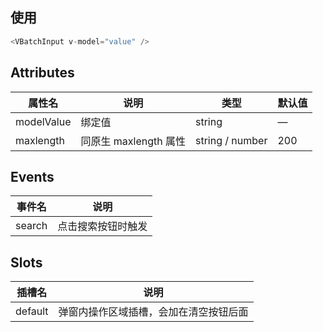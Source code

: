 ## 使用

```js
<VBatchInput v-model="value" />
```

## Attributes

| 属性名 | 说明                       | 类型   | 默认值 |
| ------ | -------------------------- | ------ | ------ |
| modelValue   | 绑定值 | string | —      |
| maxlength   | 同原生 maxlength 属性 | string / number | 200      |

## Events

| 事件名  | 说明           |
| ------- | -------------- |
| search | 点击搜索按钮时触发 |

## Slots

| 插槽名  | 说明           |
| ------- | -------------- |
| default | 弹窗内操作区域插槽，会加在清空按钮后面 |

